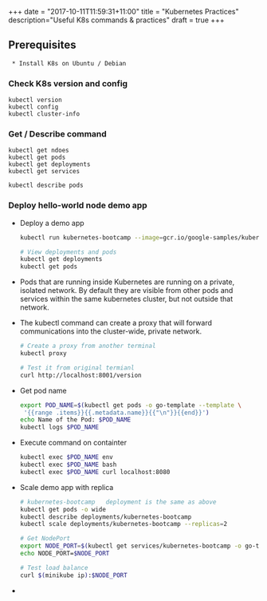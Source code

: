 +++
date = "2017-10-11T11:59:31+11:00"
title = "Kubernetes Practices"
description="Useful K8s commands  & practices"
draft = true
+++


## Prerequisites

     * Install K8s on Ubuntu / Debian

     



### Check K8s version and config 

    kubectl version
    kubectl config
    kubectl cluster-info


### Get / Describe command

    kubectl get ndoes
    kubectl get pods
    kubectl get deployments
    kubectl get services
    
    kubectl describe pods


### Deploy hello-world node demo app    

* Deploy a demo app

    ```bash
    kubectl run kubernetes-bootcamp --image=gcr.io/google-samples/kubernetes-bootcamp:v1 --port=8080

    # View deployments and pods
    kubectl get deployments
    kubectl get pods
    ```

* Pods that are running inside Kubernetes are running on a private, isolated network. By default they are visible from other pods and services within the same kubernetes cluster, but not outside that network. 
* The kubectl command can create a proxy that will forward communications into the cluster-wide, private network. 


    ```bash
    # Create a proxy from another terminal
    kubectl proxy

    # Test it from original termianl
    curl http://localhost:8001/version
    ```

* Get pod name

    ```bash
    export POD_NAME=$(kubectl get pods -o go-template --template \
     '{{range .items}}{{.metadata.name}}{{"\n"}}{{end}}')
    echo Name of the Pod: $POD_NAME
    kubectl logs $POD_NAME
    ```

* Execute command on containter

    ```bash
    kubectl exec $POD_NAME env
    kubectl exec $POD_NAME bash
    kubectl exec $POD_NAME curl localhost:8080
    ```

* Scale demo app with replica

    ```bash
    # kubernetes-bootcamp   deployment is the same as above
    kubectl get pods -o wide
    kubectl describe deployments/kubernetes-bootcamp    
    kubectl scale deployments/kubernetes-bootcamp --replicas=2

    # Get NodePort
    export NODE_PORT=$(kubectl get services/kubernetes-bootcamp -o go-template='{{(index .spec.ports 0).nodePort}}')
    echo NODE_PORT=$NODE_PORT

    # Test load balance
    curl $(minikube ip):$NODE_PORT

    ```

* 




